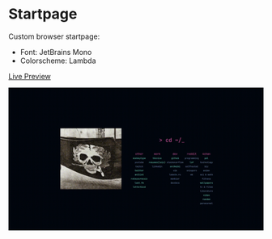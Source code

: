 # Startpage

Custom browser startpage:
- Font: JetBrains Mono
- Colorscheme: Lambda

[Live Preview](https://goncalobarias.github.io/startpage/)

![startpage](startpage.gif)
